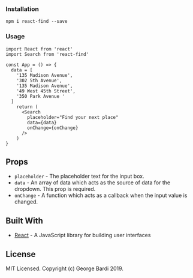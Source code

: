 
### Installation

```
npm i react-find --save
```

### Usage

```
import React from 'react'
import Search from 'react-find'

const App = () => {
  data = [
    '135 Madison Avenue',
    '302 5th Avenue',
    '135 Madison Avenue',
    '49 West 45th Street',
    '350 Park Avenue '
  ]
    return (
      <Search
        placeholder="Find your next place"
        data={data}
        onChange={onChange}
      />
    )
}
```

## Props

- `placeholder` - The placeholder text for the input box.
- `data` - An array of data which acts as the source of data for the dropdown. This prop is required.
- `onChange` - A function which acts as a callback when the input value is changed.

## Built With

- [React](https://reactjs.org/) - A JavaScript library for building user interfaces

## License

MIT Licensed. Copyright (c) George Bardi 2019.
